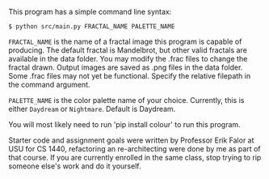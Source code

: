 This program has a simple command line syntax:

```
$ python src/main.py FRACTAL_NAME PALETTE_NAME
```

`FRACTAL_NAME` is the name of a fractal image this program is capable of
producing.  The default fractal is Mandelbrot, but other valid fractals are available in
 the data folder. You may modify the .frac files to change the fractal drawn.  Output images
 are saved as .png files in the data folder. Some .frac files may not yet be functional.
Specify the relative filepath in the command argument.

`PALETTE_NAME` is the color palette name of your choice.  Currently, this is
 either `Daydream` or `Nightmare`.  Default is Daydream.

You will most likely need to run 'pip install colour' to run this program.

Starter code and assignment goals were written by Professor Erik Falor at USU for CS 1440, 
refactoring an re-architecting were done by me as part of that course.  If you are currently 
enrolled in the same class, stop trying to rip someone else's work and do it yourself.

